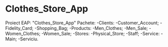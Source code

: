 # Clothes_Store_App
Proiect EAP: "Clothes_Store_App" 
Pachete: 
-Clients: -Customer_Account;
          -Fidelity_Card;
          -Shopping_Bag;
-Products: -Men_Clothes;
           -Men_Sale;
           -Women_Clothes;
           -Women_Sale;
-Stores: -Physical_Store;
         -Staff;
-Service: -Main;
          -Serviciu.
       
